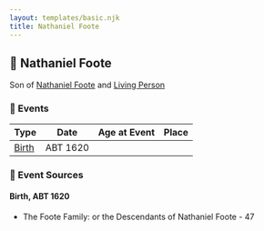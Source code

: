 ```yaml
---
layout: templates/basic.njk
title: Nathaniel Foote
---
```

## 🔵 Nathaniel Foote

Son of [Nathaniel Foote](/people/6/64098820) and [Living Person](/people/7/77201280)

### 📆 Events

Type | Date | Age at Event | Place
------ | ------ | ------ | ------
[Birth](#event-event-2) | ABT 1620 |  |

### 📰 Event Sources

#### <a id="event-event-2"></a> Birth, ABT 1620
* The Foote Family: or the Descendants of Nathaniel Foote  - 47